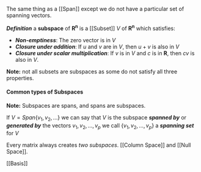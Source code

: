 The same thing as a [[Span]] except we do not have a particular set of spanning vectors.

***Definition*** a **subspace** of $\mathbf{R^n}$ is a [[Subset]] *V* of $\mathbf{R^n}$ which satisfies:
- ***Non-emptiness***: The zero vector is in *V*
- ***Closure under addition***: If *u* and *v* are in *V*, then $u+v$ is also in *V*
- ***Closure under scalar multiplication***: If *v* is in *V* and *c* is in **R**, then *cv* is also in *V*.

**Note:** not all subsets are subspaces as some do not satisfy all three properties.

#### Common types of Subspaces
**Note:** Subspaces are spans, and spans are subspaces. 

If $V=Span\{v_1,v_2,\dots\}$ we can say that $V$ is the subspace ***spanned by*** or ***generated by*** the vectors $v_{1}, v_{2}, \dots, v_{p}$ we call $\{v_{1},v_{2},\dots ,v_{p}\}$ a  ***spanning set*** for $V$

Every matrix always creates *two subspaces*. [[Column Space]] and [[Null Space]].

[[Basis]] 
